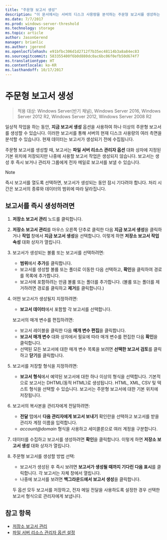 ```yaml
---
title: "주문형 보고서 생성"
description: "이 문서에서는 서버의 디스크 사용량을 분석하는 주문형 보고서를 생성하는 방법을 설명합니다."
ms.date: 7/7/2017
ms.prod: windows-server-threshold
ms.technology: storage
ms.topic: article
author: JasonGerend
manager: brianlic
ms.author: jgerend
ms.openlocfilehash: e91bfbc306d1d2712f7b35ec48114b3a8a84ec83
ms.sourcegitcommit: 583355400f6b0d880dc0ac6bc06f0efb50d674f7
ms.translationtype: HT
ms.contentlocale: ko-KR
ms.lasthandoff: 10/17/2017
---
```

# <a name="generate-reports-on-demand"></a>주문형 보고서 생성

> 적용 대상: Windows Server(반기 채널), Windows Server 2016, Windows Server 2012 R2, Windows Server 2012, Windows Server 2008 R2

일상적 작업을 하는 동안, **지금 보고서 생성** 옵션을 사용하여 하나 이상의 주문형 보고서를 생성할 수 있습니다. 이러한 보고서를 통해 서버의 현재 디스크 사용량의 여러 측면을 분석할 수 있습니다. 현재 데이터는 보고서가 생성되기 전에 수집됩니다.

주문형 보고서를 생성할 때, 보고서는 **파일 서버 리소스 관리자 옵션** 대화 상자에 지정된 기본 위치에 저장되지만 나중에 사용할 보고서 작업은 생성되지 않습니다. 보고서는 생성 후 즉시 보거나 관리자 그룹에게 전자 메일로 보고서를 보낼 수 있습니다.

> [!Note]
> 즉시 보고서를 열도록 선택하면, 보고서가 생성되는 동안 잠시 기다려야 합니다. 처리 시간은 보고서의 종류와 데이터의 범위에 따라 달라집니다.

## <a name="to-generate-reports-immediately"></a>보고서를 즉시 생성하려면

1.  **저장소 보고서 관리** 노드를 클릭합니다.

2.  **저장소 보고서 관리**를 마우스 오른쪽 단추로 클릭한 다음 **지금 보고서 생성**을 클릭하거나 **작업** 창에서 **지금 보고서 생성**을 선택합니다. 이렇게 하면 **저장소 보고서 작업 속성** 대화 상자가 열립니다.

3.  보고서가 생성되는 볼륨 또는 보고서를 선택하려면:

    -   **범위**에서 **추가**를 클릭합니다.
    -   보고서를 생성할 볼륨 또는 폴더로 이동한 다음 선택하고, **확인**을 클릭하여 경로를 목록에 추가합니다.
    -   보고서에 포함하려는 만큼 볼륨 또는 폴더를 추가합니다. (볼륨 또는 폴더를 제거하려면 경로를 클릭하고 **제거**를 클릭합니다.)

4.  어떤 보고서가 생성될지 지정하려면:

     -   **보고서 데이터**에서 포함할 각 보고서를 선택합니다.

    보고서의 매개 변수를 편집하려면:

    -   보고서 레이블을 클릭한 다음 **매개 변수 편집**을 클릭합니다.
    -   **보고서 매개 변수** 대화 상자에서 필요에 따라 매개 변수를 편집한 다음 **확인**을 클릭합니다.
    -  선택된 모든 보고서에 대한 매개 변수 목록을 보려면 **선택한 보고서 검토**를 클릭하고 **닫기**를 클릭합니다.
 
5.  보고서를 저장할 형식을 지정하려면:

    -  **보고서 형식**에서 예약된 보고서에 대한 하나 이상의 형식을 선택합니다. 기본적으로 보고서는 DHTML(동적 HTML)로 생성됩니다. HTML, XML, CSV 및 텍스트 형식을 선택할 수 있습니다. 보고서는 주문형 보고서에 대한 기본 위치에 저장됩니다.

6.  보고서의 복사본을 관리자에게 전달하려면:

    -  **전달** 탭에서 **다음 관리자에게 보고서 보내기** 확인란을 선택하고 보고서를 받을 관리자 계정 이름을 입력합니다. 
    - *account@domain* 형식을 사용하고 세미콜론으로 여러 계정을 구분합니다.

7.  데이터를 수집하고 보고서를 생성하려면 **확인**을 클릭합니다. 이렇게 하면 **저장소 보고서 생성** 대화 상자가 열립니다.

8.  주문형 보고서를 생성할 방법 선택:

    -   보고서가 생성된 후 즉시 보려면 **보고서가 생성될 때까지 기다린 다음 표시**를 클릭합니다. 각 보고서는 자체 창에서 열립니다.
    -   나중에 보고서를 보려면 **백그라운드에서 보고서 생성**을 클릭합니다.

    두 옵션 모두 보고서를 저장하고, 전자 메일 전달을 사용하도록 설정한 경우 선택한 보고서 형식으로 관리자에게 보냅니다.

## <a name="see-also"></a>참고 항목

-   [저장소 보고서 관리](storage-reports-management.md)
-   [파일 서버 리소스 관리자 옵션 설정](setting-file-server-resource-manager-options.md)

